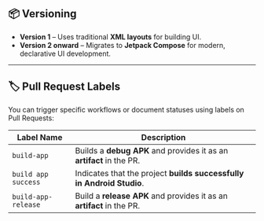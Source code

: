 ## 📦 Versioning

- **Version 1** – Uses traditional **XML layouts** for building UI.
- **Version 2 onward** – Migrates to **Jetpack Compose** for modern, declarative UI development.

---

## 🏷️ Pull Request Labels

You can trigger specific workflows or document statuses using labels on Pull Requests:

| Label Name           | Description                                                                 |
|----------------------|-----------------------------------------------------------------------------|
| `build-app`          | Builds a **debug APK** and provides it as an **artifact** in the PR.        |
| `build app success`  | Indicates that the project **builds successfully in Android Studio**.        |
| `build-app-release`  | Build a  **release APK** and provides it as an **artifact** in the PR.      |
